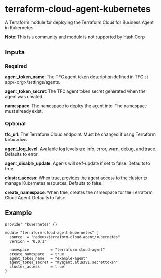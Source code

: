 # terraform-cloud-agent-kubernetes
A Terraform module for deploying the Terraform Cloud for Business Agent in Kubernetes

**Note**: This is a community and module is not supported by HashiCorp.

## Inputs
### Required
**agent_token_name**: The TFC agent token description defined in TFC at app/\<org>/settings/agents.

**agent_token_secret**: The TFC agent token secret generated when the agent was created.

**namespace**: The namespace to deploy the agent into.  The namespace must already exist.

### Optional
**tfc_url**: The Terraform Cloud endpoint.  Must be changed if using Terraform Enterprise.

**agent_log_level**: Available log levels are info, error, warn, debug, and trace. Defaults to error.

**agent_disable_update**: Agents will self-update if set to false. Defaults to true.

**cluster_access**: When true, provides the agent access to the cluster to manage Kubernetes resources. Defaults to false.

**create_namespace**: When true, creates the namespace for the Terraform Cloud Agent. Defaults to false

## Example
```hcl
provider "kubernetes" {}

module "terraform-cloud-agent-kubernetes" {
  source  = "redeux/terraform-cloud-agent/kubernetes"
  version = "0.0.1"

  namespace          = "terraform-cloud-agent"
  create_namespace   = true
  agent_token_name   = "example-agent"
  agent_token_secret = "myagent.atlasv1.secrettoken"
  cluster_access     = true
}
```